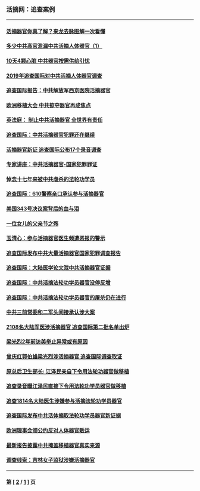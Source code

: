 ### 活摘网：追查案例
---
#### [活摘器官你真了解？来龙去脉图解一次看懂](../../pages/nf5880/n13013820.md?01270430) 
#### [多少中共高官泄漏中共活摘人体器官（1）](../../pages/nf5880/n12671234.md?01270430) 
#### [10天4颗心脏 中共器官按需供给引忧](../../pages/nf5880/n12326366.md?01270430) 
#### [2019年追查国际对中共活摘人体器官调查](../../pages/nf5880/n11917733.md?01270430) 
#### [追查国际报告：中共解放军西京医院活摘器官](../../pages/nf5880/n11838359.md?01270430) 
#### [欧洲移植大会 中共掠夺器官再成焦点](../../pages/nf5880/n11538883.md?01270430) 
#### [英法庭： 制止中共活摘器官 全世界有责任](../../pages/nf5880/n11330691.md?01270430) 
#### [追查国际：中共活摘器官犯罪还在继续](../../pages/nf5880/n11218301.md?01270430) 
#### [活摘器官新证 追查国际公布17个录音调查](../../pages/nf5880/n10897744.md?01270430) 
#### [专家讲座：中共活摘器官-国家犯罪罪证](../../pages/nf5880/n8828153.md?01270430) 
#### [悼念十七年来被中共虐杀的法轮功学员](../../pages/nf5880/n8124823.md?01270430) 
#### [追查国际：610警察亲口承认参与活摘器官](../../pages/nf5880/n8109067.md?01270430) 
#### [美国343号决议案背后的血与泪](../../pages/nf5880/n8020684.md?01270430) 
#### [一位女儿的父亲节之殇](../../pages/nf5880/n8014122.md?01270430) 
#### [玉清心：参与活摘器官医生频遭恶报的警示](../../pages/nf5880/n4637546.md?01270430) 
#### [追查国际发布中共大量活摘器官国家犯罪调查报告](../../pages/nf5880/n4613428.md?01270430) 
#### [追查国际：大陆医学论文泄中共活摘器官证据](../../pages/nf5880/n4608794.md?01270430) 
#### [追查国际：中共活摘法轮功学员器官没停反增](../../pages/nf5880/n4584075.md?01270430) 
#### [追查国际：中共活摘法轮功学员器官的屠杀仍在进行](../../pages/nf5880/n4299154.md?01270430) 
#### [中共三前常委和二军头间接承认涉大案](../../pages/nf5880/n4286244.md?01270430) 
#### [2108名大陆军医涉活摘器官 追查国际第二批名单出炉](../../pages/nf5880/n4284769.md?01270430) 
#### [梁光烈2年前访美举止异常或有原因](../../pages/nf5880/n4279686.md?01270430) 
#### [曾庆红郭伯雄梁光烈涉活摘器官 追查国际调查取证](../../pages/nf5880/n4278462.md?01270430) 
#### [原总后卫生部长: 江泽民亲自下令用法轮功器官做移植](../../pages/nf5880/n4263864.md?01270430) 
#### [追查录音曝江泽民直接下令用法轮功学员器官做移植](../../pages/nf5880/n4261268.md?01270430) 
#### [追查1814名大陆医生涉嫌参与活摘法轮功学员器官](../../pages/nf5880/n4259055.md?01270430) 
#### [追查国际发布中共活体摘取法轮功学员器官新证据](../../pages/nf5880/n4258255.md?01270430) 
#### [欧洲理事会颁公约反对人体器官贩运](../../pages/nf5880/n4206955.md?01270430) 
#### [最新报告披露中共掩盖移植器官真实来源](../../pages/nf5880/n4140084.md?01270430) 
#### [调查线索：吉林女子监狱涉嫌活摘器官](../../pages/nf5880/n4044366.md?01270430) 

---
#### 第 [ [2](./2.md?01270430) / [1](./1.md?01270430) ] 页
